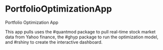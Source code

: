 # PortfolioOptimizationApp
Portfolio Optimization App

This app pulls uses the #quantmod package to pull real-time stock market data from Yahoo finance, the #ghyp package to run the optimization model, and #rshiny to create the interactive dashboard.
